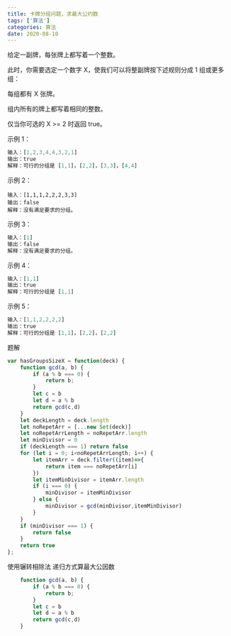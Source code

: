 ```yaml
---
title: 卡牌分组问题，求最大公约数
tags: ['算法']
categories: 算法
date: 2020-08-10
---
```

给定一副牌，每张牌上都写着一个整数。

此时，你需要选定一个数字 X，使我们可以将整副牌按下述规则分成 1 组或更多组：

每组都有 X 张牌。

组内所有的牌上都写着相同的整数。

仅当你可选的 X >= 2 时返回 true。

<!--more-->

示例 1：

``` javascript
输入：[1,2,3,4,4,3,2,1]
输出：true
解释：可行的分组是 [1,1]，[2,2]，[3,3]，[4,4]
```
示例 2：

```
输入：[1,1,1,2,2,2,3,3]
输出：false
解释：没有满足要求的分组。
```
示例 3：

``` javascript
输入：[1]
输出：false
解释：没有满足要求的分组。
```
示例 4：

``` javascript
输入：[1,1]
输出：true
解释：可行的分组是 [1,1]
```
示例 5：

``` javascript
输入：[1,1,2,2,2,2]
输出：true
解释：可行的分组是 [1,1]，[2,2]，[2,2]
```
题解

``` javascript
var hasGroupsSizeX = function(deck) {
    function gcd(a, b) {
        if (a % b === 0) {
            return b;
        }
        let c = b
        let d = a % b
        return gcd(c,d)
    }
    let deckLength = deck.length
    let noRepetArr = [...new Set(deck)]
    let noRepetArrLength = noRepetArr.length
    let minDivisor = 0
    if (deckLength === 1) return false
    for (let i = 0; i<noRepetArrLength; i++) {
        let itemArr = deck.filter((item)=>{
            return item === noRepetArr[i]
        })
        let itemMinDivisor = itemArr.length
        if (i === 0) {
            minDivisor = itemMinDivisor
        } else {
            minDivisor = gcd(minDivisor,itemMinDivisor)
        }
    }
    if (minDivisor === 1) {
        return false
    }
    return true
};
```
使用辗转相除法 递归方式算最大公因数

``` javascript
    function gcd(a, b) {
        if (a % b === 0) {
            return b;
        }
        let c = b
        let d = a % b
        return gcd(c,d)
    }
```